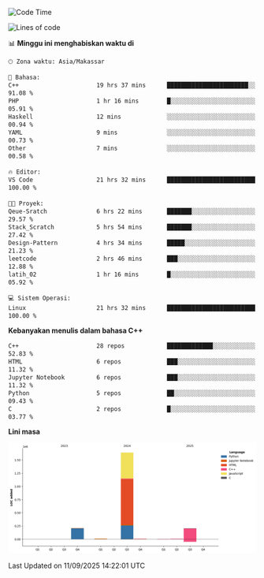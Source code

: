 <!--START_SECTION:waka-->
![Code Time](http://img.shields.io/badge/Code%20Time-465%20hrs%2044%20mins-blue)

![Lines of code](https://img.shields.io/badge/Sejak%20Hello%20World%20aku%20telah%20menulis-2.1%20million%20baris%20kode-blue)

📊 **Minggu ini menghabiskan waktu di** 

```text
🕑︎ Zona waktu: Asia/Makassar

💬 Bahasa: 
C++                      19 hrs 37 mins      ███████████████████████░░   91.08 % 
PHP                      1 hr 16 mins        █░░░░░░░░░░░░░░░░░░░░░░░░   05.91 % 
Haskell                  12 mins             ░░░░░░░░░░░░░░░░░░░░░░░░░   00.94 % 
YAML                     9 mins              ░░░░░░░░░░░░░░░░░░░░░░░░░   00.73 % 
Other                    7 mins              ░░░░░░░░░░░░░░░░░░░░░░░░░   00.58 % 

🔥 Editor: 
VS Code                  21 hrs 32 mins      █████████████████████████   100.00 % 

🐱‍💻 Proyek: 
Qeue-Sratch              6 hrs 22 mins       ███████░░░░░░░░░░░░░░░░░░   29.57 % 
Stack_Scratch            5 hrs 54 mins       ███████░░░░░░░░░░░░░░░░░░   27.42 % 
Design-Pattern           4 hrs 34 mins       █████░░░░░░░░░░░░░░░░░░░░   21.23 % 
leetcode                 2 hrs 46 mins       ███░░░░░░░░░░░░░░░░░░░░░░   12.88 % 
latih_02                 1 hr 16 mins        █░░░░░░░░░░░░░░░░░░░░░░░░   05.92 % 

💻 Sistem Operasi: 
Linux                    21 hrs 32 mins      █████████████████████████   100.00 % 
```

**Kebanyakan menulis dalam bahasa C++** 

```text
C++                      28 repos            █████████████░░░░░░░░░░░░   52.83 % 
HTML                     6 repos             ███░░░░░░░░░░░░░░░░░░░░░░   11.32 % 
Jupyter Notebook         6 repos             ███░░░░░░░░░░░░░░░░░░░░░░   11.32 % 
Python                   5 repos             ██░░░░░░░░░░░░░░░░░░░░░░░   09.43 % 
C                        2 repos             █░░░░░░░░░░░░░░░░░░░░░░░░   03.77 % 
```



**Lini masa**

![Lines of Code chart](https://raw.githubusercontent.com/yusuf601/yusuf601/main/assets/bar_graph.png)


 Last Updated on 11/09/2025 14:22:01 UTC
<!--END_SECTION:waka-->

